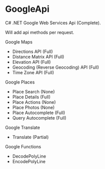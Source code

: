 GoogleApi
=========

C# .NET Google Web Services Api (Complete).
 
Will add api methods per request.
 
 
Google Maps
  * Directions API (Full)
  * Distance Matrix API (Full)
  * Elevation API (Full)
  * Geocoding (Reverse Geocoding) API (Full)
  * Time Zone API (Full)
 
 
 
Google Places
  * Place Search (None)
  * Place Details (Full)
  * Place Actions (None)
  * Place Photos (None)
  * Place Autocomplete (Full)
  * Query Autocomplete (Full)
 
 
 
Google Translate 
  * Translate (Partial)



Google Functions 
  * DecodePolyLine
  * EncodePolyLine

